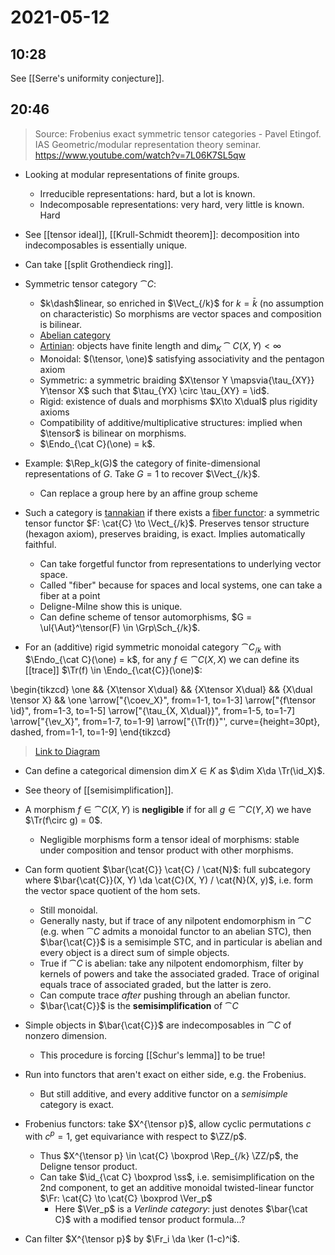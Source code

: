 # 2021-05-12

## 10:28

See [[Serre's uniformity conjecture]].

## 20:46

> Source: Frobenius exact symmetric tensor categories - Pavel Etingof. IAS Geometric/modular representation theory seminar.
  <https://www.youtube.com/watch?v=7L06K7SL5qw>

- Looking at modular representations of finite groups.
  - Irreducible representations: hard, but a lot is known.
  - Indecomposable representations: very hard, very little is known.
    Hard

- See [[tensor ideal]], [[Krull-Schmidt theorem]]: decomposition into indecomposables is essentially unique.
- Can take [[split Grothendieck ring]].

- Symmetric tensor category $\cat{C}$:
  - $k\dash$linear, so enriched in $\Vect_{/k}$ for $k= \bar{k}$ (no assumption on characteristic)
    So morphisms are vector spaces and composition is bilinear.
  - [Abelian category](Abelian%20category)
  - [Artinian](../zettelkasten/Artinian%20category.md): objects have finite length and $\dim_K \cat{C}(X, Y) < \infty$
  - Monoidal: $(\tensor, \one)$ satisfying associativity and the pentagon axiom
  - Symmetric: a symmetric braiding $X\tensor Y \mapsvia{\tau_{XY}} Y\tensor X$ such that $\tau_{YX} \circ \tau_{XY} = \id$.
  - Rigid: existence of duals and morphisms $X\to X\dual$ plus rigidity axioms
  - Compatibility of additive/multiplicative structures: implied when $\tensor$ is bilinear on morphisms.
  - $\Endo_{\cat C}(\one) = k$.

- Example: $\Rep_k(G)$ the category of finite-dimensional representations of $G$.
  Take $G=1$ to recover $\Vect_{/k}$.
  - Can replace a group here by an affine group scheme

- Such a category is [tannakian](tannakian) if there exists a [fiber functor](../zettelkasten/fiber%20functor.md): a symmetric tensor functor $F: \cat{C} \to \Vect_{/k}$.
  Preserves tensor structure (hexagon axiom), preserves braiding, is exact. 
  Implies automatically faithful.

  - Can take forgetful functor from representations to underlying vector space.
  - Called "fiber" because for spaces and local systems, one can take a fiber at a point
  - Deligne-Milne show this is unique.
  - Can define scheme of tensor automorphisms, $G = \ul{\Aut}^\tensor(F) \in \Grp\Sch_{/k}$.

- For an (additive) rigid symmetric monoidal category $\cat{C}_{/k}$ with $\Endo_{\cat C}(\one) = k$,
  for any $f\in \cat{C}(X, X)$ we can define its [[trace]] $\Tr(f) \in \Endo_{\cat{C}}(\one)$:

\begin{tikzcd}
	\one && {X\tensor X\dual} && {X\tensor X\dual} && {X\dual \tensor X} && \one
	\arrow["{\coev_X}", from=1-1, to=1-3]
	\arrow["{f\tensor \id}", from=1-3, to=1-5]
	\arrow["{\tau_{X, X\dual}}", from=1-5, to=1-7]
	\arrow["{\ev_X}", from=1-7, to=1-9]
	\arrow["{\Tr(f)}"', curve={height=30pt}, dashed, from=1-1, to=1-9]
\end{tikzcd}

> [Link to Diagram](https://q.uiver.app/?q=WzAsNSxbMCwwLCJcXG9uZSJdLFsyLDAsIlhcXHRlbnNvciBYXFxkdWFsIl0sWzQsMCwiWFxcdGVuc29yIFhcXGR1YWwiXSxbNiwwLCJYXFxkdWFsIFxcdGVuc29yIFgiXSxbOCwwLCJcXG9uZSJdLFswLDEsIlxcY29ldl9YIl0sWzEsMiwiZlxcdGVuc29yIFxcaWQiXSxbMiwzLCJcXHRhdV97WCwgWFxcZHVhbH0iXSxbMyw0LCJcXGV2X1giXSxbMCw0LCJcXFRyKGYpIiwyLHsiY3VydmUiOjUsInN0eWxlIjp7ImJvZHkiOnsibmFtZSI6ImRhc2hlZCJ9fX1dXQ==)

- Can define a categorical dimension $\dim X \in K$ as $\dim X\da \Tr(\id_X)$.
- See theory of [[semisimplification]].
- A morphism $f\in \cat{C}(X, Y)$ is **negligible** if for all $g\in \cat{C}(Y, X)$ we have $\Tr(f\circ g) = 0$.
  - Negligible morphisms form a tensor ideal of morphisms: stable under composition and tensor product with other morphisms.

- Can form quotient $\bar{\cat{C}} \cat{C} / \cat{N}$: full subcategory where $\bar{\cat{C}}(X, Y) \da \cat{C}(X, Y) / \cat{N}(X, y)$, i.e. form the vector space quotient of the hom sets.
  - Still monoidal.
  - Generally nasty, but if trace of any nilpotent endomorphism in $\cat{C}$ (e.g. when $\cat{C}$ admits a monoidal functor to an abelian STC), then $\bar{\cat{C}}$ is a semisimple STC, and in particular is abelian and every object is a direct sum of simple objects.
  - True if $\cat{C}$ is abelian: take any nilpotent endomorphism, filter by kernels of powers and take the associated graded.
  Trace of original equals trace of associated graded, but the latter is zero.
  - Can compute trace *after* pushing through an abelian functor.
  - $\bar{\cat{C}}$ is the **semisimplification** of $\cat{C}$

- Simple objects in $\bar{\cat{C}}$ are indecomposables in $\cat{C}$ of nonzero dimension.
  - This procedure is forcing [[Schur's lemma]] to be true!

- Run into functors that aren't exact on either side, e.g. the Frobenius.
  - But still additive, and every additive functor on a *semisimple* category is exact.

- Frobenius functors: take $X^{\tensor p}$, allow cyclic permutations $c$ with $c^p = 1$, get equivariance with respect to $\ZZ/p$.
  - Thus $X^{\tensor p} \in \cat{C} \boxprod \Rep_{/k} \ZZ/p$, the Deligne tensor product.
  - Can take $\id_{\cat C} \boxprod \ss$, i.e. semisimplification on the 2nd component, to get an additive monoidal twisted-linear functor $\Fr: \cat{C} \to \cat{C} \boxprod \Ver_p$
    - Here $\Ver_p$ is a *Verlinde category*: just denotes $\bar{\cat C}$ with a modified tensor product formula...?
- Can filter $X^{\tensor p}$ by $\Fr_i \da \ker (1-c)^i$. 
